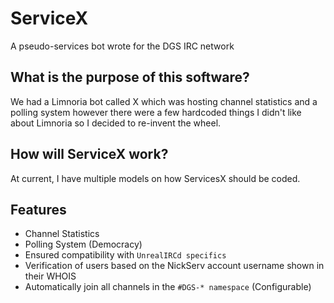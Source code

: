 # ServiceX
A pseudo-services bot wrote for the DGS IRC network

## What is the purpose of this software?
We had a Limnoria bot called X which was hosting channel statistics and a polling system however there were a few hardcoded things I didn't like about Limnoria so I decided to re-invent the wheel.

## How will ServiceX work?
At current, I have multiple models on how ServicesX should be coded.

## Features
* Channel Statistics
* Polling System (Democracy)
* Ensured compatibility with `UnrealIRCd specifics`
* Verification of users based on the NickServ account username shown in their WHOIS
* Automatically join all channels in the `#DGS-* namespace` (Configurable)
